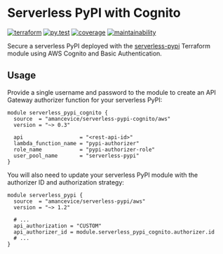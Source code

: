 # Serverless PyPI with Cognito

[![terraform](https://img.shields.io/github/v/tag/amancevice/terraform-aws-serverless-pypi-cognito?color=62f&label=version&logo=terraform&style=flat-square)](https://registry.terraform.io/modules/amancevice/serverless-pypi/aws)
[![py.test](https://img.shields.io/github/workflow/status/amancevice/terraform-aws-serverless-pypi-cognito/py.test?logo=github&style=flat-square)](https://github.com/amancevice/terraform-aws-serverless-pypi-cognito/actions)
[![coverage](https://img.shields.io/codeclimate/coverage/amancevice/terraform-aws-serverless-pypi-cognito?logo=code-climate&style=flat-square)](https://codeclimate.com/github/amancevice/terraform-aws-serverless-pypi-cognito/test_coverage)
[![maintainability](https://img.shields.io/codeclimate/maintainability/amancevice/terraform-aws-serverless-pypi-cognito?logo=code-climate&style=flat-square)](https://codeclimate.com/github/amancevice/terraform-aws-serverless-pypi-cognito/maintainability)

Secure a serverless PyPI deployed with the [serverless-pypi](https://github.com/amancevice/terraform-aws-serverless-pypi-cognito) Terraform module using AWS Cognito and Basic Authentication.

## Usage

Provide a single username and password to the module to create an API Gateway authorizer function for your serverless PyPI:

```hcl
module serverless_pypi_cognito {
  source  = "amancevice/serverless-pypi-cognito/aws"
  version = "~> 0.3"

  api                  = "<rest-api-id>"
  lambda_function_name = "pypi-authorizer"
  role_name            = "pypi-authorizer-role"
  user_pool_name       = "serverless-pypi"
}
```

You will also need to update your serverless PyPI module with the authorizer ID and authorization strategy:

```hcl
module serverless_pypi {
  source  = "amancevice/serverless-pypi/aws"
  version = "~> 1.2"

  # ...
  api_authorization = "CUSTOM"
  api_authorizer_id = module.serverless_pypi_cognito.authorizer.id
  # ...
}
```
